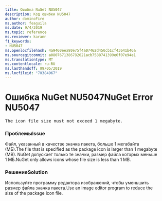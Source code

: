 ```yaml
---
title: Ошибка NuGet NU5047
description: Код ошибки NU5047
author: dominoFire
ms.author: feaguila
ms.date: 9/4/2019
ms.topic: reference
ms.reviewer: karann
f1_keywords:
- NU5047
ms.openlocfilehash: 4a9460eea80e75f4a07462d450cb1cf43641b46a
ms.sourcegitcommit: a0807671386782021acb7588741390e6f07e94e1
ms.translationtype: MT
ms.contentlocale: ru-RU
ms.lasthandoff: 09/05/2019
ms.locfileid: "70384967"
---
```

# <a name="nuget-error-nu5047"></a><span data-ttu-id="72ad3-103">Ошибка NuGet NU5047</span><span class="sxs-lookup"><span data-stu-id="72ad3-103">NuGet Error NU5047</span></span>

<pre>The icon file size must not exceed 1 megabyte.</pre>


### <a name="issue"></a><span data-ttu-id="72ad3-104">Проблемы</span><span class="sxs-lookup"><span data-stu-id="72ad3-104">Issue</span></span> 

<span data-ttu-id="72ad3-105">Файл, указанный в качестве значка пакета, больше 1 мегабайта (МБ).</span><span class="sxs-lookup"><span data-stu-id="72ad3-105">The file that is specified as the package icon is larger than 1 megabyte (MB).</span></span> <span data-ttu-id="72ad3-106">NuGet допускает только те значки, размер файла которых меньше 1 МБ.</span><span class="sxs-lookup"><span data-stu-id="72ad3-106">NuGet only allows icons whose file size is less than 1 MB.</span></span>


### <a name="solution"></a><span data-ttu-id="72ad3-107">Решение</span><span class="sxs-lookup"><span data-stu-id="72ad3-107">Solution</span></span>

<span data-ttu-id="72ad3-108">Используйте программу редактора изображений, чтобы уменьшить размер файла значка пакета.</span><span class="sxs-lookup"><span data-stu-id="72ad3-108">Use an image editor program to reduce the size of the package icon file.</span></span>
